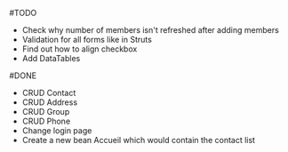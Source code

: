 #TODO

- Check why number of members isn't refreshed after adding members
- Validation for all forms like in Struts
- Find out how to align checkbox 
- Add DataTables

#DONE

- CRUD Contact
- CRUD Address
- CRUD Group
- CRUD Phone
- Change login page
- Create a new bean Accueil which would contain the contact list